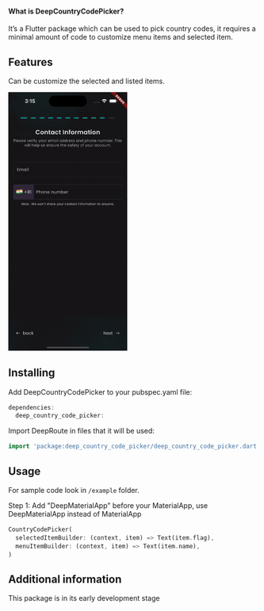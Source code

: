 #### What is DeepCountryCodePicker?

It’s a Flutter package which can be used to pick country codes, it requires a minimal amount of code to customize menu items and selected item.

## Features

Can be customize the selected and listed items.

<img src="https://raw.githubusercontent.com/deepakrajv/deep_country_code_picker/main/screenshots/deep_country_code_picker.gif" width="240"/>

## Installing
Add DeepCountryCodePicker to your pubspec.yaml file:

```dart
dependencies:
  deep_country_code_picker:
```
Import DeepRoute in files that it will be used:
```dart
import 'package:deep_country_code_picker/deep_country_code_picker.dart';
```

## Usage

For sample code look in `/example` folder.

Step 1: Add "DeepMaterialApp" before your MaterialApp, use DeepMaterialApp instead of MaterialApp

```dart
CountryCodePicker(
  selectedItemBuilder: (context, item) => Text(item.flag),
  menuItemBuilder: (context, item) => Text(item.name),
)
```

## Additional information

This package is in its early development stage
